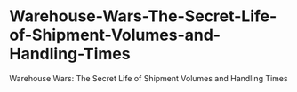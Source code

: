 # Warehouse-Wars-The-Secret-Life-of-Shipment-Volumes-and-Handling-Times
Warehouse Wars: The Secret Life of Shipment Volumes and Handling Times
